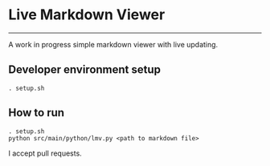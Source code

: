 # Live Markdown Viewer

---

A work in progress simple markdown viewer with live updating.

## Developer environment setup

`. setup.sh`

## How to run

```
. setup.sh
python src/main/python/lmv.py <path to markdown file>
```

I accept pull requests.

